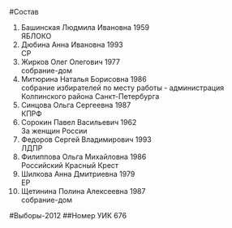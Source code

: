 #Состав
1. Башинская Людмила Ивановна 1959   
    ЯБЛОКО
2. Дюбина Анна Ивановна 1993   
    СР
3. Жирков Олег Олегович 1977   
    собрание-дом
4. Митюрина Наталья Борисовна 1986   
    собрание избирателей по месту работы - администрация Колпинского района Санкт-Петербурга
5. Синцова Ольга Сергеевна 1987   
    КПРФ
6. Сорокин Павел Васильевич 1962   
    За женщин России
7. Федоров Сергей Владимирович 1993   
    ЛДПР
8. Филиппова Ольга Михайловна 1986   
    Российский Красный Крест
9. Шилкова Анна Дмитриевна 1979   
    ЕР
10. Щетинина Полина Алексеевна 1987   
    собрание-дом

#Выборы-2012
##Номер УИК
676